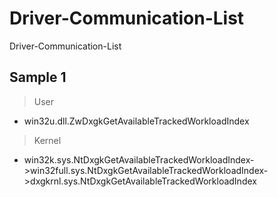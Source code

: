 # Driver-Communication-List
Driver-Communication-List

## Sample 1
> User
- win32u.dll.ZwDxgkGetAvailableTrackedWorkloadIndex
> Kernel
- win32k.sys.NtDxgkGetAvailableTrackedWorkloadIndex->win32full.sys.NtDxgkGetAvailableTrackedWorkloadIndex->dxgkrnl.sys.NtDxgkGetAvailableTrackedWorkloadIndex

